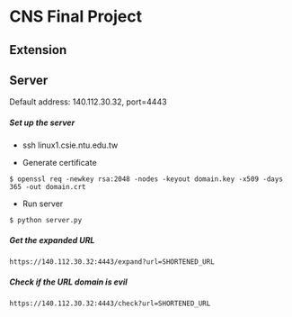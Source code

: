 # CNS Final Project

## Extension

## Server

Default address: 140.112.30.32, port=4443

##### Set up the server
* ssh linux1.csie.ntu.edu.tw

* Generate certificate
```
$ openssl req -newkey rsa:2048 -nodes -keyout domain.key -x509 -days 365 -out domain.crt
```

* Run server
```
$ python server.py
```

##### Get the expanded URL
```
https://140.112.30.32:4443/expand?url=SHORTENED_URL
```

##### Check if the URL domain is evil
```
https://140.112.30.32:4443/check?url=SHORTENED_URL
```
